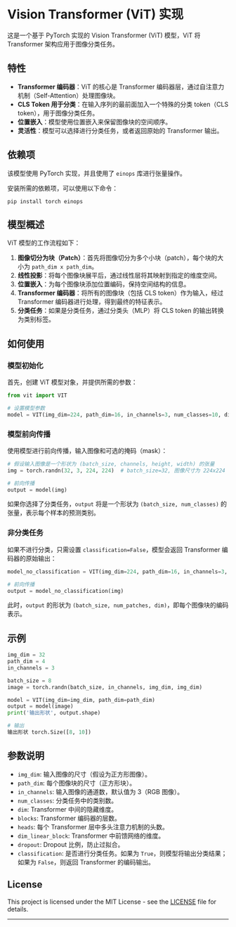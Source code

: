 # Vision Transformer (ViT) 实现

这是一个基于 PyTorch 实现的 Vision Transformer (ViT) 模型，ViT 将 Transformer 架构应用于图像分类任务。

## 特性

- **Transformer 编码器**：ViT 的核心是 Transformer 编码器层，通过自注意力机制（Self-Attention）处理图像块。
- **CLS Token 用于分类**：在输入序列的最前面加入一个特殊的分类 token（CLS token），用于图像分类任务。
- **位置嵌入**：模型使用位置嵌入来保留图像块的空间顺序。
- **灵活性**：模型可以选择进行分类任务，或者返回原始的 Transformer 输出。

## 依赖项

该模型使用 PyTorch 实现，并且使用了 `einops` 库进行张量操作。

安装所需的依赖项，可以使用以下命令：

```
pip install torch einops
```

## 模型概述

ViT 模型的工作流程如下：

1. **图像切分为块（Patch）**：首先将图像切分为多个小块（patch），每个块的大小为 `path_dim x path_dim`。
2. **线性投影**：将每个图像块展平后，通过线性层将其映射到指定的维度空间。
3. **位置嵌入**：为每个图像块添加位置编码，保持空间结构的信息。
4. **Transformer 编码器**：将所有的图像块（包括 CLS token）作为输入，经过 Transformer 编码器进行处理，得到最终的特征表示。
5. **分类任务**：如果是分类任务，通过分类头（MLP）将 CLS token 的输出转换为类别标签。

## 如何使用

### 模型初始化

首先，创建 ViT 模型对象，并提供所需的参数：

```python
from vit import VIT

# 设置模型参数
model = VIT(img_dim=224, path_dim=16, in_channels=3, num_classes=10, dim=512, blocks=6, heads=4, dim_linear_block=1024, dropout=0.1, classification=True)
```

### 模型前向传播

使用模型进行前向传播，输入图像和可选的掩码（mask）：

```python
# 假设输入图像是一个形状为 (batch_size, channels, height, width) 的张量
img = torch.randn(32, 3, 224, 224)  # batch_size=32, 图像尺寸为 224x224

# 前向传播
output = model(img)
```

如果你选择了分类任务，`output` 将是一个形状为 `(batch_size, num_classes)` 的张量，表示每个样本的预测类别。

### 非分类任务

如果不进行分类，只需设置 `classification=False`，模型会返回 Transformer 编码器的原始输出：

```python
model_no_classification = VIT(img_dim=224, path_dim=16, in_channels=3, num_classes=10, dim=512, blocks=6, heads=4, dim_linear_block=1024, dropout=0.1, classification=False)

# 前向传播
output = model_no_classification(img)
```

此时，`output` 的形状为 `(batch_size, num_patches, dim)`，即每个图像块的编码表示。

## 示例

```python
img_dim = 32
path_dim = 4
in_channels = 3

batch_size = 8
image = torch.randn(batch_size, in_channels, img_dim, img_dim)

model = VIT(img_dim=img_dim, path_dim=path_dim)
output = model(image)
print('输出形状', output.shape)

# 输出
输出形状 torch.Size([8, 10])
```

## 参数说明

- `img_dim`: 输入图像的尺寸（假设为正方形图像）。
- `path_dim`: 每个图像块的尺寸（正方形块）。
- `in_channels`: 输入图像的通道数，默认值为 3（RGB 图像）。
- `num_classes`: 分类任务中的类别数。
- `dim`: Transformer 中间的隐藏维度。
- `blocks`: Transformer 编码器的层数。
- `heads`: 每个 Transformer 层中多头注意力机制的头数。
- `dim_linear_block`: Transformer 中前馈网络的维度。
- `dropout`: Dropout 比例，防止过拟合。
- `classification`: 是否进行分类任务。如果为 `True`，则模型将输出分类结果；如果为 `False`，则返回 Transformer 的编码输出。

## License

This project is licensed under the MIT License - see the [LICENSE](LICENSE) file for details.

---
